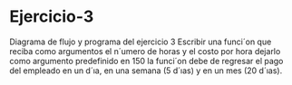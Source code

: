 # Ejercicio-3
Diagrama de flujo y programa del ejercicio 3
Escribir una funci´on que reciba como argumentos el n´umero de horas y el costo por hora dejarlo
como argumento predefinido en 150 la funci´on debe de regresar el pago del empleado en un
d´ıa, en una semana (5 d´ıas) y en un mes (20 d´ıas).
